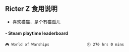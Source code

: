 ## Ricter Z 食用说明
- 喜欢猫猫，是个冇猫孤儿

<!-- steam-box start -->
#### - Steam playtime leaderboard
```text
🎮 World of Warships                 🕘 270 hrs 0 mins
```
<!-- Powered by https://github.com/YouEclipse/steam-box . -->
<!-- steam-box end -->
